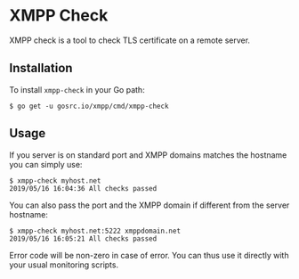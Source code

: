 # XMPP Check

XMPP check is a tool to check TLS certificate on a remote server.

## Installation

To install `xmpp-check` in your Go path:

```
$ go get -u gosrc.io/xmpp/cmd/xmpp-check
```

## Usage

If you server is on standard port and XMPP domains matches the hostname you can simply use:

```
$ xmpp-check myhost.net
2019/05/16 16:04:36 All checks passed
```

You can also pass the port and the XMPP domain if different from the server hostname:

```
$ xmpp-check myhost.net:5222 xmppdomain.net
2019/05/16 16:05:21 All checks passed
```

Error code will be non-zero in case of error. You can thus use it directly with your usual 
monitoring scripts.
